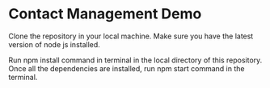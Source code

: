 # Contact Management Demo

Clone the repository in your local machine. Make sure you have the latest version of node js installed.

Run npm install command in terminal in the local directory of this repository. Once all the dependencies are installed, run npm start command in the terminal. 
